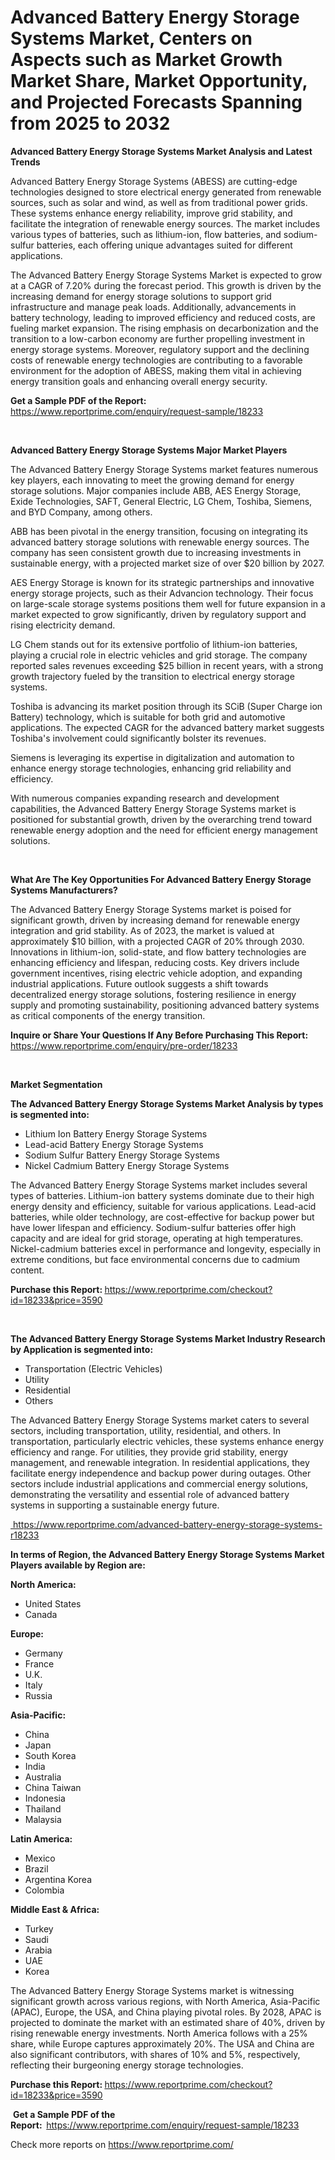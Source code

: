 <p><h1>Advanced Battery Energy Storage Systems Market, Centers on Aspects such as Market Growth Market Share, Market Opportunity, and Projected Forecasts Spanning from 2025 to 2032</h1></p><p><strong>Advanced Battery Energy Storage Systems Market Analysis and Latest Trends</strong></p>
<p><p>Advanced Battery Energy Storage Systems (ABESS) are cutting-edge technologies designed to store electrical energy generated from renewable sources, such as solar and wind, as well as from traditional power grids. These systems enhance energy reliability, improve grid stability, and facilitate the integration of renewable energy sources. The market includes various types of batteries, such as lithium-ion, flow batteries, and sodium-sulfur batteries, each offering unique advantages suited for different applications.</p><p>The Advanced Battery Energy Storage Systems Market is expected to grow at a CAGR of 7.20% during the forecast period. This growth is driven by the increasing demand for energy storage solutions to support grid infrastructure and manage peak loads. Additionally, advancements in battery technology, leading to improved efficiency and reduced costs, are fueling market expansion. The rising emphasis on decarbonization and the transition to a low-carbon economy are further propelling investment in energy storage systems. Moreover, regulatory support and the declining costs of renewable energy technologies are contributing to a favorable environment for the adoption of ABESS, making them vital in achieving energy transition goals and enhancing overall energy security.</p></p>
<p><strong>Get a Sample PDF of the Report:&nbsp;</strong> <a href="https://www.reportprime.com/enquiry/request-sample/18233?utm_campaign=2098&utm_medium=2&utm_source=Github&utm_content=ia&utm_term=19032025&utm_id=advanced-battery-energy-storage-systems">https://www.reportprime.com/enquiry/request-sample/18233</a></p>
<p>&nbsp;</p>
<p><strong>Advanced Battery Energy Storage Systems Major Market Players</strong></p>
<p><p>The Advanced Battery Energy Storage Systems market features numerous key players, each innovating to meet the growing demand for energy storage solutions. Major companies include ABB, AES Energy Storage, Exide Technologies, SAFT, General Electric, LG Chem, Toshiba, Siemens, and BYD Company, among others.</p><p>ABB has been pivotal in the energy transition, focusing on integrating its advanced battery storage solutions with renewable energy sources. The company has seen consistent growth due to increasing investments in sustainable energy, with a projected market size of over $20 billion by 2027.</p><p>AES Energy Storage is known for its strategic partnerships and innovative energy storage projects, such as their Advancion technology. Their focus on large-scale storage systems positions them well for future expansion in a market expected to grow significantly, driven by regulatory support and rising electricity demand.</p><p>LG Chem stands out for its extensive portfolio of lithium-ion batteries, playing a crucial role in electric vehicles and grid storage. The company reported sales revenues exceeding $25 billion in recent years, with a strong growth trajectory fueled by the transition to electrical energy storage systems.</p><p>Toshiba is advancing its market position through its SCiB (Super Charge ion Battery) technology, which is suitable for both grid and automotive applications. The expected CAGR for the advanced battery market suggests Toshiba's involvement could significantly bolster its revenues.</p><p>Siemens is leveraging its expertise in digitalization and automation to enhance energy storage technologies, enhancing grid reliability and efficiency. </p><p>With numerous companies expanding research and development capabilities, the Advanced Battery Energy Storage Systems market is positioned for substantial growth, driven by the overarching trend toward renewable energy adoption and the need for efficient energy management solutions.</p></p>
<p>&nbsp;</p>
<p><strong>What Are The Key Opportunities For Advanced Battery Energy Storage Systems Manufacturers?</strong></p>
<p><p>The Advanced Battery Energy Storage Systems market is poised for significant growth, driven by increasing demand for renewable energy integration and grid stability. As of 2023, the market is valued at approximately $10 billion, with a projected CAGR of 20% through 2030. Innovations in lithium-ion, solid-state, and flow battery technologies are enhancing efficiency and lifespan, reducing costs. Key drivers include government incentives, rising electric vehicle adoption, and expanding industrial applications. Future outlook suggests a shift towards decentralized energy storage solutions, fostering resilience in energy supply and promoting sustainability, positioning advanced battery systems as critical components of the energy transition.</p></p>
<p><strong>Inquire or Share Your Questions If Any Before Purchasing This Report:</strong> <a href="https://www.reportprime.com/enquiry/pre-order/18233?utm_campaign=2098&utm_medium=2&utm_source=Github&utm_content=ia&utm_term=19032025&utm_id=advanced-battery-energy-storage-systems">https://www.reportprime.com/enquiry/pre-order/18233</a></p>
<p>&nbsp;</p>
<p><strong>Market Segmentation</strong></p>
<p><strong>The Advanced Battery Energy Storage Systems Market Analysis by types is segmented into:</strong></p>
<p><ul><li>Lithium Ion Battery Energy Storage Systems</li><li>Lead-acid Battery Energy Storage Systems</li><li>Sodium Sulfur Battery Energy Storage Systems</li><li>Nickel Cadmium Battery Energy Storage Systems</li></ul></p>
<p><p>The Advanced Battery Energy Storage Systems market includes several types of batteries. Lithium-ion battery systems dominate due to their high energy density and efficiency, suitable for various applications. Lead-acid batteries, while older technology, are cost-effective for backup power but have lower lifespan and efficiency. Sodium-sulfur batteries offer high capacity and are ideal for grid storage, operating at high temperatures. Nickel-cadmium batteries excel in performance and longevity, especially in extreme conditions, but face environmental concerns due to cadmium content.</p></p>
<p><strong>Purchase this Report:&nbsp;</strong><a href="https://www.reportprime.com/checkout?id=18233&price=3590&utm_campaign=2098&utm_medium=2&utm_source=Github&utm_content=ia&utm_term=19032025&utm_id=advanced-battery-energy-storage-systems">https://www.reportprime.com/checkout?id=18233&price=3590</a></p>
<p>&nbsp;</p>
<p><strong>The Advanced Battery Energy Storage Systems Market Industry Research by Application is segmented into:</strong></p>
<p><ul><li>Transportation (Electric Vehicles)</li><li>Utility</li><li>Residential</li><li>Others</li></ul></p>
<p><p>The Advanced Battery Energy Storage Systems market caters to several sectors, including transportation, utility, residential, and others. In transportation, particularly electric vehicles, these systems enhance energy efficiency and range. For utilities, they provide grid stability, energy management, and renewable integration. In residential applications, they facilitate energy independence and backup power during outages. Other sectors include industrial applications and commercial energy solutions, demonstrating the versatility and essential role of advanced battery systems in supporting a sustainable energy future.</p></p>
<p><a href="https://www.reportprime.com/advanced-battery-energy-storage-systems-r18233?utm_campaign=2098&utm_medium=2&utm_source=Github&utm_content=ia&utm_term=19032025&utm_id=advanced-battery-energy-storage-systems">&nbsp;https://www.reportprime.com/advanced-battery-energy-storage-systems-r18233</a></p>
<p><strong>In terms of Region, the Advanced Battery Energy Storage Systems Market Players available by Region are:</strong></p>
<p>
    <p> <strong> North America: </strong>
        <ul>
            <li>United States</li>
            <li>Canada</li>
        </ul>
        </p> 
    <p> <strong> Europe: </strong>
        <ul>
            <li>Germany</li>
            <li>France</li>
            <li>U.K.</li>
            <li>Italy</li>
            <li>Russia</li>
        </ul>
        </p> 
    <p> <strong> Asia-Pacific: </strong>
        <ul>
            <li>China</li>
            <li>Japan</li>
            <li>South Korea</li>
            <li>India</li>
            <li>Australia</li>
            <li>China Taiwan</li>
            <li>Indonesia</li>
            <li>Thailand</li>
            <li>Malaysia</li>
        </ul>
        </p> 
    <p> <strong> Latin America: </strong>
        <ul>
            <li>Mexico</li>
            <li>Brazil</li>
            <li>Argentina Korea</li>
            <li>Colombia</li>
        </ul>
        </p> 
    <p> <strong> Middle East & Africa: </strong>
        <ul>
            <li>Turkey</li>
            <li>Saudi</li>
            <li>Arabia</li>
            <li>UAE</li>
            <li>Korea</li>
        </ul>
    </p>
    </p>
<p><p>The Advanced Battery Energy Storage Systems market is witnessing significant growth across various regions, with North America, Asia-Pacific (APAC), Europe, the USA, and China playing pivotal roles. By 2028, APAC is projected to dominate the market with an estimated share of 40%, driven by rising renewable energy investments. North America follows with a 25% share, while Europe captures approximately 20%. The USA and China are also significant contributors, with shares of 10% and 5%, respectively, reflecting their burgeoning energy storage technologies.</p></p>
<p><strong>Purchase this Report: </strong><a href="https://www.reportprime.com/checkout?id=18233&price=3590&utm_campaign=2098&utm_medium=2&utm_source=Github&utm_content=ia&utm_term=19032025&utm_id=advanced-battery-energy-storage-systems">https://www.reportprime.com/checkout?id=18233&price=3590</a></p>
<p>&nbsp;<strong>Get a Sample PDF of the Report:&nbsp;&nbsp;</strong><a href="https://www.reportprime.com/enquiry/request-sample/18233?utm_campaign=2098&utm_medium=2&utm_source=Github&utm_content=ia&utm_term=19032025&utm_id=advanced-battery-energy-storage-systems">https://www.reportprime.com/enquiry/request-sample/18233</a></p>
<p><strong></strong></p>
<p>Check more reports on <a href="https://www.reportprime.com/?utm_campaign=2098&utm_medium=2&utm_source=Github&utm_content=ia&utm_term=19032025&utm_id=advanced-battery-energy-storage-systems">https://www.reportprime.com/</a></p>